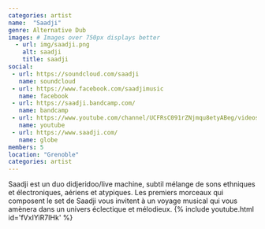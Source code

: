 ```yaml
---
categories: artist
name:  "Saadji"
genre: Alternative Dub
images: # Images over 750px displays better
  - url: img/saadji.png
    alt: saadji
    title: saadji
social:
 - url: https://soundcloud.com/saadji
   name: soundcloud
 - url: https://www.facebook.com/saadjimusic
   name: facebook
 - url: https://saadji.bandcamp.com/
   name: bandcamp
 - url: https://www.youtube.com/channel/UCFRsC091rZNjmqu8etyABeg/videos
   name: youtube
 - url: https://www.saadji.com/
   name: globe
members: 5
location: "Grenoble"
categories: artist
---
```

Saadji est un duo didjeridoo/live machine, subtil mélange de sons ethniques et électroniques, aériens et atypiques. Les premiers morceaux qui composent le set de Saadji vous invitent à un voyage musical qui vous amènera dans un univers éclectique et mélodieux.
{% include youtube.html id='fVxIYiR7IHk' %}

